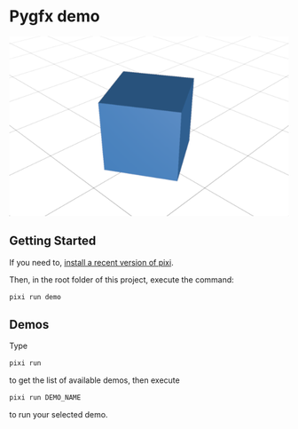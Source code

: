 
# Pygfx demo

![Flying cube screenshot](images/flying-cube.png)

## Getting Started

If you need to, [install a recent version of pixi](https://pixi.sh/latest/#installation).

Then, in the root folder of this project, execute the command: 

```bash
pixi run demo
```

## Demos

Type 

```bash
pixi run
```

to get the list of available demos, then execute

```bash
pixi run DEMO_NAME
```

to run your selected demo.
